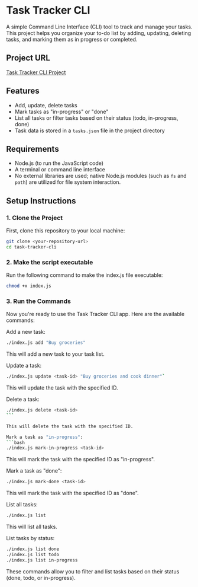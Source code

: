 # Task Tracker CLI

A simple Command Line Interface (CLI) tool to track and manage your tasks. This project helps you organize your to-do list by adding, updating, deleting tasks, and marking them as in progress or completed.

## Project URL

[Task Tracker CLI Project](https://roadmap.sh/projects/task-tracker)

## Features

- Add, update, delete tasks
- Mark tasks as "in-progress" or "done"
- List all tasks or filter tasks based on their status (todo, in-progress, done)
- Task data is stored in a `tasks.json` file in the project directory

## Requirements

- Node.js (to run the JavaScript code)
- A terminal or command line interface
- No external libraries are used; native Node.js modules (such as `fs` and `path`) are utilized for file system interaction.

## Setup Instructions

### 1. Clone the Project

First, clone this repository to your local machine:

```bash
git clone <your-repository-url>
cd task-tracker-cli
```

### 2. Make the script executable

Run the following command to make the index.js file executable:

```bash
chmod +x index.js
```

### 3. Run the Commands

Now you're ready to use the Task Tracker CLI app. Here are the available commands:

Add a new task:

```bash
./index.js add "Buy groceries"
```

This will add a new task to your task list.

Update a task:

```bash
./index.js update <task-id> "Buy groceries and cook dinner"`
```

This will update the task with the specified ID.

Delete a task:

````bash
./index.js delete <task-id>
```

This will delete the task with the specified ID.

Mark a task as "in-progress":
```bash
./index.js mark-in-progress <task-id>
````

This will mark the task with the specified ID as "in-progress".

Mark a task as "done":

```bash
./index.js mark-done <task-id>
```

This will mark the task with the specified ID as "done".

List all tasks:

```bash
./index.js list
```

This will list all tasks.

List tasks by status:

```bash
./index.js list done
./index.js list todo
./index.js list in-progress
```

These commands allow you to filter and list tasks based on their status (done, todo, or in-progress).

